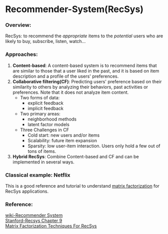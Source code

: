# Recommender-System(RecSys)
### Overview:
RecSys: to recommend the *appropriate* items to the *potential* users who are likely to buy, subscribe, listen, watch...<br/>

### Approaches: 
1. **Content-based**: A content-based system is to recommend items that are similar to those that a user liked in the past, and it is based on item description and a profile of the users' preferences.<br/>
2. **Collaborative filtering(CF)**: Predicting users' preference based on their similarity to others by analyzing their behaviors, past activities or preferences. Note that it does not analyze item content.
   * Two forms of data:
       - explicit feedback
       - implicit feedback
   * Two primary areas:
       - neighborhood methods
       - latent factor models
   * Three Challenges in CF
       - Cold start: new users and/or items
       - Scalability: future item expansion
       - Sparsity: low user-item interaction. Users only hold a few out of tons of items.<br/>
3. **Hybrid RecSys**: Combine Content-based and CF and can be implemented in several ways.

### Classical example: Netflix 
This is a good reference and tutorial to understand [matrix factorization](https://endymecy.gitbooks.io/spark-ml-source-analysis/content/%E6%8E%A8%E8%8D%90/papers/Matrix%20Factorization%20Techniques%20for%20Recommender%20Systems.pdf) for RecSys applications. 

### Reference:<br/>
[wiki-Recommender System](https://en.wikipedia.org/wiki/Recommender_system)<br/>
[Stanford-Recsys Chapter 9](http://infolab.stanford.edu/~ullman/mmds/ch9.pdf)<br/>
[Matrix Factorization Techniques For RecSys](https://endymecy.gitbooks.io/spark-ml-source-analysis/content/%E6%8E%A8%E8%8D%90/papers/Matrix%20Factorization%20Techniques%20for%20Recommender%20Systems.pdf)


